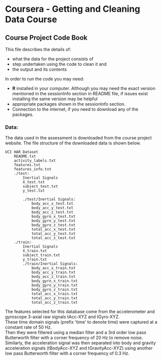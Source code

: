 # Coursera - Getting and Cleaning Data Course 
## Course Project Code Book

This file describes the details of:  
- what the data for the project consists of  
- step undertaken using the code to clean it and  
- the output and its contents  

In order to run the code you may need:  
- **R** installed in your computer. Although you may need the exact version mentioned in the sessionInfo section in README file, if issues exist installing the same version may be helpful  
- appropriate packages shown in the sessionInfo section.  
- Connection to the internet, if you need to download any of the packages.  


### Data:  
The data used in the assessment is downloaded from the course project website. The file structure of the downloaded data is shown below.  
 
```
UCI HAR Dataset
	README.txt  
	activity_labels.txt
	features.txt
	features_info.txt  
	./test:  
		Inertial Signals  
		X_test.txt
		subject_test.txt
		y_test.txt

		./test/Inertial Signals:  
			body_acc_x_test.txt  
			body_acc_y_test.txt  
			body_acc_z_test.txt  
			body_gyro_x_test.txt  
			body_gyro_y_test.txt  
			body_gyro_z_test.txt  
			total_acc_x_test.txt  
			total_acc_y_test.txt  
			total_acc_z_test.txt  
	./train:  
		Inertial Signals  
		X_train.txt
		subject_train.txt
		y_train.txt
		./train/Inertial Signals:
			body_acc_x_train.txt
			body_acc_y_train.txt
			body_acc_z_train.txt
			body_gyro_x_train.txt
			body_gyro_y_train.txt
			body_gyro_z_train.txt
			total_acc_x_train.txt
			total_acc_y_train.txt
			total_acc_z_train.txt
```
The features selected for this database come from the accelerometer and gyroscope 3-axial raw signals tAcc-XYZ and tGyro-XYZ.  
These time domain signals (prefix 'time' to denote time) were captured at a constant rate of 50 Hz.  
Then they were filtered using a median filter and a 3rd order low pass Butterworth filter with a corner frequency of 20 Hz to remove noise.  
Similarly, the acceleration signal was then separated into body and gravity acceleration signals (tBodyAcc-XYZ and tGravityAcc-XYZ) using
another low pass Butterworth filter with a corner frequency of 0.3 Hz.  


